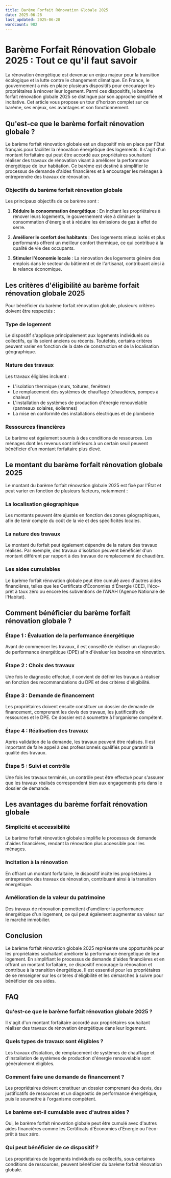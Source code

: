 ```yaml
---
title: Barème Forfait Rénovation Globale 2025
date: 2025-06-28
last_updated: 2025-06-28
wordcount: 982
---
```


# Barème Forfait Rénovation Globale 2025 : Tout ce qu'il faut savoir

La rénovation énergétique est devenue un enjeu majeur pour la transition écologique et la lutte contre le changement climatique. En France, le gouvernement a mis en place plusieurs dispositifs pour encourager les propriétaires à rénover leur logement. Parmi ces dispositifs, le barème forfait rénovation globale 2025 se distingue par son approche simplifiée et incitative. Cet article vous propose un tour d'horizon complet sur ce barème, ses enjeux, ses avantages et son fonctionnement.

## Qu'est-ce que le barème forfait rénovation globale ?

Le barème forfait rénovation globale est un dispositif mis en place par l'État français pour faciliter la rénovation énergétique des logements. Il s'agit d'un montant forfaitaire qui peut être accordé aux propriétaires souhaitant réaliser des travaux de rénovation visant à améliorer la performance énergétique de leur habitation. Ce barème est destiné à simplifier le processus de demande d'aides financières et à encourager les ménages à entreprendre des travaux de rénovation.

### Objectifs du barème forfait rénovation globale

Les principaux objectifs de ce barème sont :

1. **Réduire la consommation énergétique** : En incitant les propriétaires à rénover leurs logements, le gouvernement vise à diminuer la consommation d'énergie et à réduire les émissions de gaz à effet de serre.
   
2. **Améliorer le confort des habitants** : Des logements mieux isolés et plus performants offrent un meilleur confort thermique, ce qui contribue à la qualité de vie des occupants.

3. **Stimuler l'économie locale** : La rénovation des logements génère des emplois dans le secteur du bâtiment et de l'artisanat, contribuant ainsi à la relance économique.

## Les critères d'éligibilité au barème forfait rénovation globale 2025

Pour bénéficier du barème forfait rénovation globale, plusieurs critères doivent être respectés :

### Type de logement

Le dispositif s'applique principalement aux logements individuels ou collectifs, qu'ils soient anciens ou récents. Toutefois, certains critères peuvent varier en fonction de la date de construction et de la localisation géographique.

### Nature des travaux

Les travaux éligibles incluent :

- L'isolation thermique (murs, toitures, fenêtres)
- Le remplacement des systèmes de chauffage (chaudières, pompes à chaleur)
- L'installation de systèmes de production d'énergie renouvelable (panneaux solaires, éoliennes)
- La mise en conformité des installations électriques et de plomberie

### Ressources financières

Le barème est également soumis à des conditions de ressources. Les ménages dont les revenus sont inférieurs à un certain seuil peuvent bénéficier d'un montant forfaitaire plus élevé.

## Le montant du barème forfait rénovation globale 2025

Le montant du barème forfait rénovation globale 2025 est fixé par l'État et peut varier en fonction de plusieurs facteurs, notamment :

### La localisation géographique

Les montants peuvent être ajustés en fonction des zones géographiques, afin de tenir compte du coût de la vie et des spécificités locales.

### La nature des travaux

Le montant du forfait peut également dépendre de la nature des travaux réalisés. Par exemple, des travaux d'isolation peuvent bénéficier d'un montant différent par rapport à des travaux de remplacement de chaudière.

### Les aides cumulables

Le barème forfait rénovation globale peut être cumulé avec d'autres aides financières, telles que les Certificats d'Économies d'Énergie (CEE), l'éco-prêt à taux zéro ou encore les subventions de l'ANAH (Agence Nationale de l'Habitat).

## Comment bénéficier du barème forfait rénovation globale ?

### Étape 1 : Évaluation de la performance énergétique

Avant de commencer les travaux, il est conseillé de réaliser un diagnostic de performance énergétique (DPE) afin d'évaluer les besoins en rénovation.

### Étape 2 : Choix des travaux

Une fois le diagnostic effectué, il convient de définir les travaux à réaliser en fonction des recommandations du DPE et des critères d'éligibilité.

### Étape 3 : Demande de financement

Les propriétaires doivent ensuite constituer un dossier de demande de financement, comprenant les devis des travaux, les justificatifs de ressources et le DPE. Ce dossier est à soumettre à l'organisme compétent.

### Étape 4 : Réalisation des travaux

Après validation de la demande, les travaux peuvent être réalisés. Il est important de faire appel à des professionnels qualifiés pour garantir la qualité des travaux.

### Étape 5 : Suivi et contrôle

Une fois les travaux terminés, un contrôle peut être effectué pour s'assurer que les travaux réalisés correspondent bien aux engagements pris dans le dossier de demande.

## Les avantages du barème forfait rénovation globale

### Simplicité et accessibilité

Le barème forfait rénovation globale simplifie le processus de demande d'aides financières, rendant la rénovation plus accessible pour les ménages.

### Incitation à la rénovation

En offrant un montant forfaitaire, le dispositif incite les propriétaires à entreprendre des travaux de rénovation, contribuant ainsi à la transition énergétique.

### Amélioration de la valeur du patrimoine

Des travaux de rénovation permettent d'améliorer la performance énergétique d'un logement, ce qui peut également augmenter sa valeur sur le marché immobilier.

## Conclusion

Le barème forfait rénovation globale 2025 représente une opportunité pour les propriétaires souhaitant améliorer la performance énergétique de leur logement. En simplifiant le processus de demande d'aides financières et en offrant un montant forfaitaire, ce dispositif encourage la rénovation et contribue à la transition énergétique. Il est essentiel pour les propriétaires de se renseigner sur les critères d'éligibilité et les démarches à suivre pour bénéficier de ces aides.

## FAQ

### Qu'est-ce que le barème forfait rénovation globale 2025 ?

Il s'agit d'un montant forfaitaire accordé aux propriétaires souhaitant réaliser des travaux de rénovation énergétique dans leur logement.

### Quels types de travaux sont éligibles ?

Les travaux d'isolation, de remplacement de systèmes de chauffage et d'installation de systèmes de production d'énergie renouvelable sont généralement éligibles.

### Comment faire une demande de financement ?

Les propriétaires doivent constituer un dossier comprenant des devis, des justificatifs de ressources et un diagnostic de performance énergétique, puis le soumettre à l'organisme compétent.

### Le barème est-il cumulable avec d'autres aides ?

Oui, le barème forfait rénovation globale peut être cumulé avec d'autres aides financières comme les Certificats d'Économies d'Énergie ou l'éco-prêt à taux zéro.

### Qui peut bénéficier de ce dispositif ?

Les propriétaires de logements individuels ou collectifs, sous certaines conditions de ressources, peuvent bénéficier du barème forfait rénovation globale.